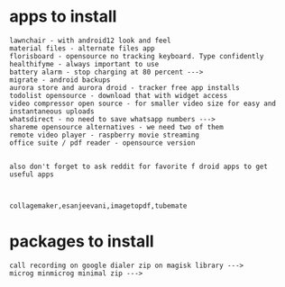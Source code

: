 

# apps to install

    lawnchair - with android12 look and feel
    material files - alternate files app
    florisboard - opensource no tracking keyboard. Type confidently
    healthifyme - always important to use
    battery alarm - stop charging at 80 percent --->
    migrate - android backups
    aurora store and aurora droid - tracker free app installs
    todolist opensource - download that with widget access
    video compressor open source - for smaller video size for easy and instantaneous uploads
    whatsdirect - no need to save whatsapp numbers --->
    shareme opensource alternatives - we need two of them
    remote video player - raspberry movie streaming
    office suite / pdf reader - opensource version
    
    
    also don't forget to ask reddit for favorite f droid apps to get useful apps
  
  
  
    collagemaker,esanjeevani,imagetopdf,tubemate

  
  # packages to install
  
    call recording on google dialer zip on magisk library --->
    microg minmicrog minimal zip --->

    
